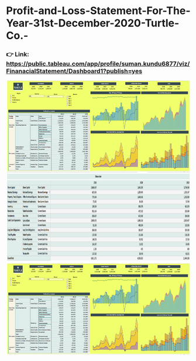 # Profit-and-Loss-Statement-For-The-Year-31st-December-2020-Turtle-Co.-

### 👉 Link: https://public.tableau.com/app/profile/suman.kundu6877/viz/FinanacialStatement/Dashboard1?publish=yes

<img align="center" alt="dataanalysis"  width = "1000" height = "250px" src="p&L statement.png">

<img align="center" alt="dataanalysis"  width = "1000" height = "250px" src= "balance sheet.png">

<img align="center" alt="dataanalysis"  width = "1000" height = "250px" src="p&L statement.png">
